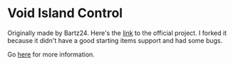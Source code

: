 # Void Island Control

Originally made by Bartz24. Here's the [link](https://github.com/Bartz24/VoidIslandControl) to the official project.
I forked it because it didn't have a good starting items support and had some bugs.

Go [here](https://www.curseforge.com/minecraft/mc-mods/void-island-control-2-0) for more information.
